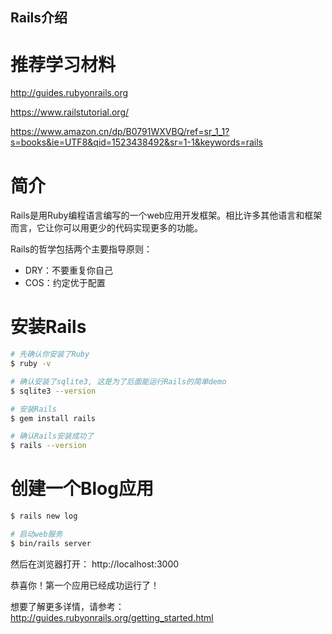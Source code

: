 Rails介绍
-------------------------------------------

# 推荐学习材料
http://guides.rubyonrails.org

https://www.railstutorial.org/

https://www.amazon.cn/dp/B0791WXVBQ/ref=sr_1_1?s=books&ie=UTF8&qid=1523438492&sr=1-1&keywords=rails

# 简介
Rails是用Ruby编程语言编写的一个web应用开发框架。相比许多其他语言和框架而言，它让你可以用更少的代码实现更多的功能。

Rails的哲学包括两个主要指导原则：
- DRY：不要重复你自己
- COS：约定优于配置

# 安装Rails
```bash
# 先确认你安装了Ruby
$ ruby -v

# 确认安装了sqlite3, 这是为了后面能运行Rails的简单demo
$ sqlite3 --version

# 安装Rails
$ gem install rails

# 确认Rails安装成功了
$ rails --version
```
# 创建一个Blog应用
```bash
$ rails new log

# 启动web服务
$ bin/rails server
```
然后在浏览器打开：  http://localhost:3000

恭喜你！第一个应用已经成功运行了！

想要了解更多详情，请参考：http://guides.rubyonrails.org/getting_started.html

